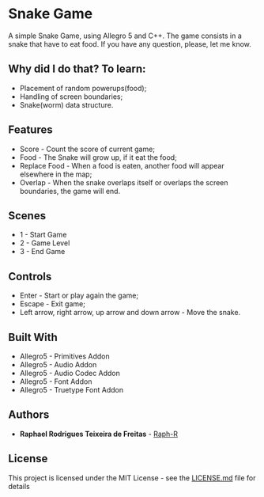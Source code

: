 # Snake Game
A simple Snake Game, using Allegro 5 and C++. The game consists in a snake that have to eat food.
If you have any question, please, let me know.

## Why did I do that? To learn:
* Placement of random powerups(food);
* Handling of screen boundaries;
* Snake(worm) data structure.

## Features
* Score - Count the score of current game;
* Food - The Snake will grow up, if it eat the food;
* Replace Food - When a food is eaten, another food will appear elsewhere in the map;
* Overlap - When the snake overlaps itself or overlaps the screen boundaries, the game will end.

## Scenes
* 1 - Start Game
* 2 - Game Level
* 3 - End Game

## Controls

* Enter - Start or play again the game;
* Escape - Exit game;
* Left arrow, right arrow, up arrow and down arrow - Move the snake.

## Built With

* Allegro5 - Primitives Addon
* Allegro5 - Audio Addon
* Allegro5 - Audio Codec Addon
* Allegro5 - Font Addon
* Allegro5 - Truetype Font Addon

## Authors

* **Raphael Rodrigues Teixeira de Freitas** - [Raph-R](https://github.com/raph-r)

## License

This project is licensed under the MIT License - see the [LICENSE.md](LICENSE.md) file for details
